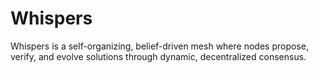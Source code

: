 # Whispers
Whispers is a self-organizing, belief-driven mesh where nodes propose, verify, and evolve solutions through dynamic, decentralized consensus.
